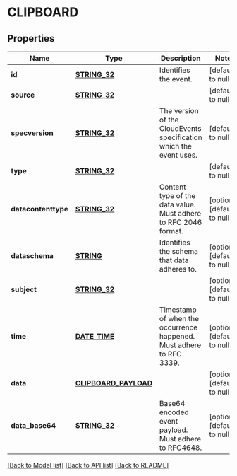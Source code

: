 # CLIPBOARD

## Properties
Name | Type | Description | Notes
------------ | ------------- | ------------- | -------------
**id** | [**STRING_32**](STRING_32.md) | Identifies the event. | [default to null]
**source** | [**STRING_32**](STRING_32.md) |  | [default to null]
**specversion** | [**STRING_32**](STRING_32.md) | The version of the CloudEvents specification which the event uses. | [default to null]
**type** | [**STRING_32**](STRING_32.md) |  | [default to null]
**datacontenttype** | [**STRING_32**](STRING_32.md) | Content type of the data value. Must adhere to RFC 2046 format. | [optional] [default to null]
**dataschema** | [**STRING**](STRING.md) | Identifies the schema that data adheres to. | [optional] [default to null]
**subject** | [**STRING_32**](STRING_32.md) |  | [optional] [default to null]
**time** | [**DATE_TIME**](DATE_TIME.md) | Timestamp of when the occurrence happened. Must adhere to RFC 3339. | [optional] [default to null]
**data** | [**CLIPBOARD_PAYLOAD**](ClipboardPayload.md) |  | [optional] [default to null]
**data_base64** | [**STRING_32**](STRING_32.md) | Base64 encoded event payload. Must adhere to RFC4648. | [optional] [default to null]

[[Back to Model list]](../README.md#documentation-for-models) [[Back to API list]](../README.md#documentation-for-api-endpoints) [[Back to README]](../README.md)


